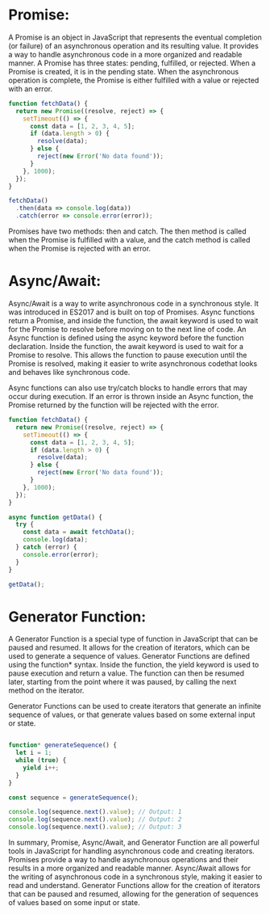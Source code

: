 # Promise:
A Promise is an object in JavaScript that represents the eventual completion (or failure) of an asynchronous operation and its resulting value. It provides a way to handle asynchronous code in a more organized and readable manner.
A Promise has three states: pending, fulfilled, or rejected. When a Promise is created, it is in the pending state. When the asynchronous operation is complete, the Promise is either fulfilled with a value or rejected with an error.

```javascript
function fetchData() {
  return new Promise((resolve, reject) => {
    setTimeout(() => {
      const data = [1, 2, 3, 4, 5];
      if (data.length > 0) {
        resolve(data);
      } else {
        reject(new Error('No data found'));
      }
    }, 1000);
  });
}

fetchData()
  .then(data => console.log(data))
  .catch(error => console.error(error));
```

Promises have two methods: then and catch. The then method is called when the Promise is fulfilled with a value, and the catch method is called when the Promise is rejected with an error.

# Async/Await:
Async/Await is a way to write asynchronous code in a synchronous style. It was introduced in ES2017 and is built on top of Promises. Async functions return a Promise, and inside the function, the await keyword is used to wait for the Promise to resolve before moving on to the next line of code.
An Async function is defined using the async keyword before the function declaration. Inside the function, the await keyword is used to wait for a Promise to resolve. This allows the function to pause execution until the Promise is resolved, making it easier to write asynchronous codethat looks and behaves like synchronous code.

Async functions can also use try/catch blocks to handle errors that may occur during execution. If an error is thrown inside an Async function, the Promise returned by the function will be rejected with the error.

```javascript
function fetchData() {
  return new Promise((resolve, reject) => {
    setTimeout(() => {
      const data = [1, 2, 3, 4, 5];
      if (data.length > 0) {
        resolve(data);
      } else {
        reject(new Error('No data found'));
      }
    }, 1000);
  });
}

async function getData() {
  try {
    const data = await fetchData();
    console.log(data);
  } catch (error) {
    console.error(error);
  }
}

getData();
```

# Generator Function:
A Generator Function is a special type of function in JavaScript that can be paused and resumed. It allows for the creation of iterators, which can be used to generate a sequence of values.
Generator Functions are defined using the function* syntax. Inside the function, the yield keyword is used to pause execution and return a value. The function can then be resumed later, starting from the point where it was paused, by calling the next method on the iterator.

Generator Functions can be used to create iterators that generate an infinite sequence of values, or that generate values based on some external input or state.

```javascript

function* generateSequence() {
  let i = 1;
  while (true) {
    yield i++;
  }
}

const sequence = generateSequence();

console.log(sequence.next().value); // Output: 1
console.log(sequence.next().value); // Output: 2
console.log(sequence.next().value); // Output: 3

```

In summary, Promise, Async/Await, and Generator Function are all powerful tools in JavaScript for handling asynchronous code and creating iterators. Promises provide a way to handle asynchronous operations and their results in a more organized and readable manner. Async/Await allows for the writing of asynchronous code in a synchronous style, making it easier to read and understand. Generator Functions allow for the creation of iterators that can be paused and resumed, allowing for the generation of sequences of values based on some input or state.